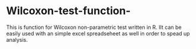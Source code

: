 # Wilcoxon-test-function-
This is function for Wilcoxon non-parametric test written in R. IIt can be easily used with an simple excel spreadseheet as well in order to spead up analysis. 
